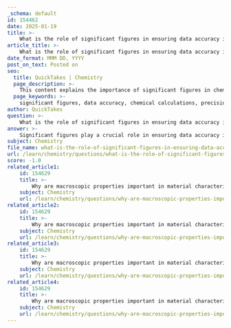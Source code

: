 ```yaml
---
_schema: default
id: 154462
date: 2025-01-19
title: >-
    What is the role of significant figures in ensuring data accuracy in chemical calculations?
article_title: >-
    What is the role of significant figures in ensuring data accuracy in chemical calculations?
date_format: MMM DD, YYYY
post_on_text: Posted on
seo:
  title: QuickTakes | Chemistry
  page_description: >-
    This content explains the importance of significant figures in chemical calculations, detailing how they ensure data accuracy, indicate measurement precision, guide calculation rules, aid in error analysis, and facilitate effective communication in scientific research.
  page_keywords: >-
    significant figures, data accuracy, chemical calculations, precision of measurements, rules for calculations, error propagation, communication of results, calibration, laboratory instruments
author: QuickTakes
question: >-
    What is the role of significant figures in ensuring data accuracy in chemical calculations?
answer: >-
    Significant figures play a crucial role in ensuring data accuracy in chemical calculations by providing a clear method for expressing the precision of measurements. Here are the key aspects of how significant figures contribute to accuracy:\n\n1. **Definition of Significant Figures**: Significant figures are the digits in a number that contribute to its precision. This includes all non-zero digits, any zeros between significant digits, and trailing zeros in the decimal portion. For example, in the number 0.00456, there are three significant figures (4, 5, and 6).\n\n2. **Precision in Measurements**: When performing experiments, the precision of measurements is indicated by the number of significant figures. For instance, if a volumetric flask measures 10.0 mL, it indicates that the measurement is precise to the nearest hundredth of a milliliter. This precision is essential for accurate calculations in stoichiometry and other chemical analyses.\n\n3. **Rules for Calculations**: When performing calculations, the results should be reported with the same number of significant figures as the measurement with the least number of significant figures. This rule helps prevent the false impression of precision that could arise from calculations involving numbers with different levels of accuracy. For example, if one measurement has three significant figures and another has five, the final result should be reported with three significant figures.\n\n4. **Error Propagation**: Significant figures also play a role in error analysis. When combining measurements, the uncertainty in the results can be assessed based on the significant figures of the original measurements. This helps chemists understand the reliability of their data and the potential impact of measurement errors.\n\n5. **Communication of Results**: Using significant figures allows chemists to communicate the reliability and precision of their results effectively. This is particularly important in scientific literature, where other researchers need to understand the level of confidence in the reported data.\n\n6. **Calibration and Instrument Precision**: The precision of laboratory instruments, such as analytical balances and graduated cylinders, is often expressed in terms of significant figures. For example, an analytical balance that reads 0.1000 g (± 0.0001 g) indicates four significant figures, reflecting its high precision. This precision is critical when performing quantitative analyses.\n\nIn summary, significant figures are essential for accurately representing the precision of measurements, ensuring that calculations reflect the true reliability of the data, and effectively communicating results in the field of chemistry. By adhering to the rules of significant figures, chemists can minimize errors and enhance the accuracy of their experimental outcomes.
subject: Chemistry
file_name: what-is-the-role-of-significant-figures-in-ensuring-data-accuracy-in-chemical-calculations.md
url: /learn/chemistry/questions/what-is-the-role-of-significant-figures-in-ensuring-data-accuracy-in-chemical-calculations
score: -1.0
related_article1:
    id: 154629
    title: >-
        Why are macroscopic properties important in material characterization in chemistry?
    subject: Chemistry
    url: /learn/chemistry/questions/why-are-macroscopic-properties-important-in-material-characterization-in-chemistry
related_article2:
    id: 154629
    title: >-
        Why are macroscopic properties important in material characterization in chemistry?
    subject: Chemistry
    url: /learn/chemistry/questions/why-are-macroscopic-properties-important-in-material-characterization-in-chemistry
related_article3:
    id: 154629
    title: >-
        Why are macroscopic properties important in material characterization in chemistry?
    subject: Chemistry
    url: /learn/chemistry/questions/why-are-macroscopic-properties-important-in-material-characterization-in-chemistry
related_article4:
    id: 154629
    title: >-
        Why are macroscopic properties important in material characterization in chemistry?
    subject: Chemistry
    url: /learn/chemistry/questions/why-are-macroscopic-properties-important-in-material-characterization-in-chemistry
---
```


&nbsp;